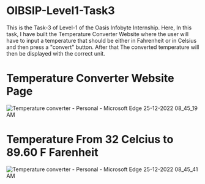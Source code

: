 # OIBSIP-Level1-Task3


This is the Task-3 of Level-1 of the Oasis Infobyte Internship. Here, In this task, I have built the Temperature Converter Website where the user will have to input a temperature that should be either in Fahrenheit or in Celsius and then press a "convert" button. After that The converted temperature will then be displayed with the correct unit.

# Temperature Converter Website Page
![Temperature converter - Personal - Microsoft​ Edge 25-12-2022 08_45_19 AM](https://user-images.githubusercontent.com/85254301/209455931-907f5e47-9f4d-4e8a-b016-52b2b15670b0.png)


# Temperature From 32 Celcius to 89.60 F Farenheit

![Temperature converter - Personal - Microsoft​ Edge 25-12-2022 08_45_41 AM](https://user-images.githubusercontent.com/85254301/209455927-305ae5c6-91a3-4f52-be54-1f434168c474.png)

